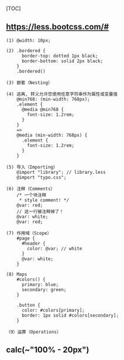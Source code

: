 [TOC]
## https://less.bootcss.com/#
    (1) @width: 10px;

    (2) .bordered {
          border-top: dotted 1px black;
          border-bottom: solid 2px black;
        }
        .bordered()

    (3) 嵌套（Nesting）

    (4) 逃离, 转义允许您使用任意字符串作为属性或变量值
        @min768: (min-width: 768px);
        .element {
          @media @min768 {
            font-size: 1.2rem;
          }
        }
        =>
        @media (min-width: 768px) {
          .element {
            font-size: 1.2rem;
          }
        }

    (5) 导入（Importing）
        @import "library"; // library.less
        @import "typo.css";

    (6) 注释（Comments）
        /* 一个块注释
         * style comment! */
        @var: red;
        // 这一行被注释掉了！
        @var: white;
        @var: red;

    (7) 作用域（Scope）
        #page {
          #header {
            color: @var; // white
          }
          @var: white;
        }

    (8) Maps
        #colors() {
          primary: blue;
          secondary: green;
        }

        .button {
          color: #colors[primary];
          border: 1px solid #colors[secondary];
        }

    （9）运算（Operations）

## calc(~"100% - 20px")
